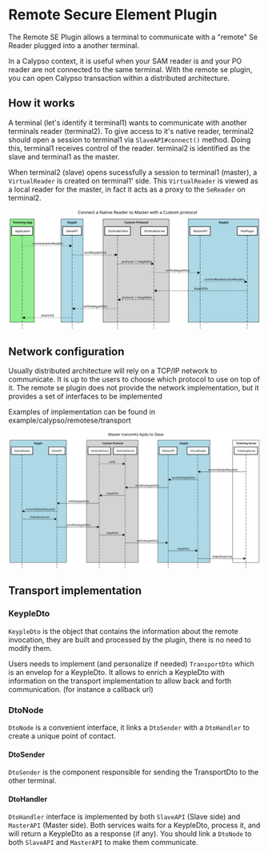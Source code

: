 # Remote Secure Element Plugin

The Remote SE Plugin allows a terminal to communicate with a "remote" Se Reader plugged into a another terminal. 

In a Calypso context, it is useful when your SAM reader is and your PO reader are not connected to the same terminal. With the remote se plugin, you can open Calypso transaction within a distributed architecture.

## How it works

A terminal (let's identify it terminal1) wants to communicate with another terminals reader (terminal2). To give access to it's native reader, terminal2 should open a session to terminal1 via ``SlaveAPI#connect()`` method. Doing this, terminal1 receives control of the reader. terminal2 is identified as the slave and terminal1 as the master.

When terminal2 (slave) opens sucessfully a session to terminal1 (master), a ``VirtualReader`` is created on terminal1' side. This ``VirtualReader`` is viewed as a local reader for the master, in fact it acts as a proxy to the ``SeReader`` on terminal2.

![remotese architecture](../../../../doc/remotese/Connect_a_Native_Reader_to_Master_with_a_Custom_protocol.svg "Remote SE Connect a Native Reader")

## Network configuration

Usually distributed architecture will rely on a TCP/IP network to communicate. It is up to the users to choose which protocol to use on top of it. The remote se plugin does not provide the network implementation, but it provides a set of interfaces to be implemented

Examples of implementation can be found in example/calypso/remotese/transport

![polling architecture architecture](../../../../doc/remotese/Master_transmits_Apdu_to_Slave.svg "Transmit with a http polling transport")


## Transport implementation

### KeypleDto

``KeypleDto`` is the object that contains the information about the remote invocation, they are built and processed by the plugin, there is no need to modify them.

Users needs to implement (and personalize if needed) ``TransportDto`` which is an envelop for a KeypleDto. It allows to enrich a KeypleDto with information on the transport implementation to allow back and forth communication. (for instance a callback url)

### DtoNode

``DtoNode`` is a convenient interface, it links a ``DtoSender`` with a ``DtoHandler`` to create a unique point of contact.

#### DtoSender

``DtoSender`` is the component responsible for sending the TransportDto to the other terminal.
 
#### DtoHandler

``DtoHandler`` interface is implemented by both ``SlaveAPI`` (Slave side) and ``MasterAPI`` (Master side). Both services waits for a KeypleDto, process it, and will return a KeypleDto as a response (if any). You should link a ``DtoNode`` to both ``SlaveAPI`` and ``MasterAPI`` to make them communicate.
